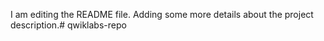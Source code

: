 I am editing the README file. Adding some more details about the project description.# qwiklabs-repo
